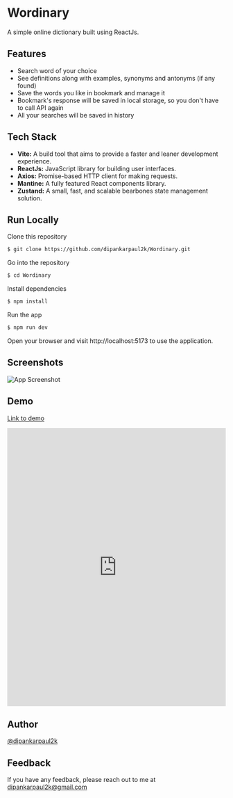 
# Wordinary

A simple online dictionary built using ReactJs.

## Features

- Search word of your choice
- See definitions along with examples, synonyms and antonyms (if any found)
- Save the words you like in bookmark and manage it
- Bookmark's response will be saved in local storage, so you don't have to call API again
- All your searches will be saved in history


## Tech Stack

- **Vite:** A build tool that aims to provide a faster and leaner development experience.
- **ReactJs:** JavaScript library for building user interfaces.
- **Axios:** Promise-based HTTP client for making requests.
- **Mantine:** A fully featured React components library.
- **Zustand:** A small, fast, and scalable bearbones state management solution.

## Run Locally

Clone this repository
```bash
$ git clone https://github.com/dipankarpaul2k/Wordinary.git
```

Go into the repository
```bash
$ cd Wordinary
```

Install dependencies
```bash
$ npm install
```

Run the app
```bash
$ npm run dev
```

Open your browser and visit http://localhost:5173 to use the application. 


## Screenshots

![App Screenshot](https://via.placeholder.com/468x300?text=App+Screenshot+Here)


## Demo

[Link to demo](https://scribehow.com/shared/Accessing_dictionaries_and_word_tools_via_a_web_portal__89AoiJJ_RjGWj0xJ29hGBw)

<iframe src="https://scribehow.com/embed/Accessing_dictionaries_and_word_tools_via_a_web_portal__89AoiJJ_RjGWj0xJ29hGBw" width="100%" height="640" allowfullscreen frameborder="0"></iframe>

## Author

[@dipankarpaul2k](https://github.com/dipankarpaul2k)


## Feedback

If you have any feedback, please reach out to me at [dipankarpaul2k@gmail.com](mailto:dipankarpaul2k@gmail.com)
